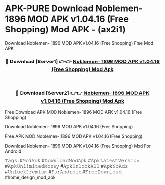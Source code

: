 # APK-PURE Download Noblemen- 1896 MOD APK v1.04.16 (Free Shopping) Mod APK - (ax2i1)
Download Noblemen- 1896 MOD APK v1.04.16 (Free Shopping) Free Mod APK

<div align="center">
<h3>🔴 Download [Server1] 👉👉 <a href="https://apk-comot.site?title=Noblemen-_1896_MOD_APK_v1.04.16_(Free_Shopping)">Noblemen- 1896 MOD APK v1.04.16 (Free Shopping) Mod Apk</a></h3><br>

<h3>🔴 Download [Server2] 👉👉 <a href="https://apk-comot.site?title=Noblemen-_1896_MOD_APK_v1.04.16_(Free_Shopping)">Noblemen- 1896 MOD APK v1.04.16 (Free Shopping) Mod Apk</a></h3>
</div>


Free Download APK MOD Noblemen- 1896 MOD APK v1.04.16 (Free Shopping)

Download Noblemen- 1896 MOD APK v1.04.16 (Free Shopping) 

Free APK MOD Noblemen- 1896 MOD APK v1.04.16 (Free Shopping) 

Download Noblemen- 1896 MOD APK v1.04.16 (Free Shopping) Mod For Android

𝚃𝚊𝚐𝚜: #𝙼𝚘𝚍𝙰𝚙𝚔 #𝙳𝚘𝚠𝚗𝚕𝚘𝚊𝚍𝙼𝚘𝚍𝙰𝚙𝚔 #𝙰𝚙𝚔𝙻𝚊𝚝𝚎𝚜𝚝𝚅𝚎𝚛𝚜𝚒𝚘𝚗 #𝙰𝚙𝚔𝚄𝚗𝚕𝚒𝚖𝚒𝚝𝚎𝚍𝙼𝚘𝚗𝚎𝚢 #𝙰𝚙𝚔𝚄𝚗𝚕𝚘𝚌𝚔𝙰𝚕𝚕 #𝙰𝚙𝚔𝙽𝚘𝙰𝚍𝚜 #𝚄𝚗𝚕𝚘𝚌𝚔𝙿𝚛𝚎𝚖𝚒𝚞𝚖 #𝙵𝚘𝚛𝙰𝚗𝚍𝚛𝚘𝚒𝚍 #𝙵𝚛𝚎𝚎𝙳𝚘𝚠𝚗𝚕𝚘𝚊𝚍 #home_design_mod_apk
